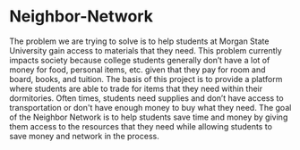# Neighbor-Network
The problem we are trying to solve is to help students at Morgan State University gain access to materials that they need. This problem currently impacts society because college students generally don’t have a lot of money for food, personal items, etc. given that they pay for room and board, books, and tuition. The basis of this project is to provide a platform where students are able to trade for items that they need within their dormitories. Often times, students need supplies and don’t have access to transportation or don't have enough money to buy what they need. The goal of the Neighbor Network is to help students save time and money by giving them access to the resources that they need while allowing students to save money and network in the process. 
